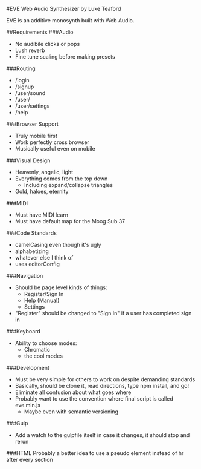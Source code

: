 #EVE
Web Audio Synthesizer by Luke Teaford

EVE is an additive monosynth built with Web Audio.

##Requirements
###Audio
* No audibile clicks or pops
* Lush reverb
* Fine tune scaling before making presets

###Routing
* /login
* /signup
* /user/sound
* /user/
* /user/settings
* /help

###Browser Support
* Truly mobile first
* Work perfectly cross browser
* Musically useful even on mobile

###Visual Design
* Heavenly, angelic, light
* Everything comes from the top down
  * Including expand/collapse triangles
* Gold, haloes, eternity

###MIDI
* Must have MIDI learn
* Must have default map for the Moog Sub 37

###Code Standards
* camelCasing even though it's ugly
* alphabetizing
* whatever else I think of
* uses editorConfig

###Navigation
* Should be page level kinds of things:
  * Register/Sign In
  * Help (Manual)
  * Settings
* "Register" should be changed to "Sign In" if a user has completed sign in

###Keyboard
* Ability to choose modes:
  * Chromatic
  * the cool modes

###Development
* Must be very simple for others to work on despite demanding standards
* Basically, should be clone it, read directions, type npm install, and go!
* Eliminate all confusion about what goes where
* Probably want to use the convention where final script is called eve.min.js
  * Maybe even with semantic versioning

###Gulp
* Add a watch to the gulpfile itself in case it changes, it should stop and rerun

###HTML
Probably a better idea to use a pseudo element instead of hr after every section
